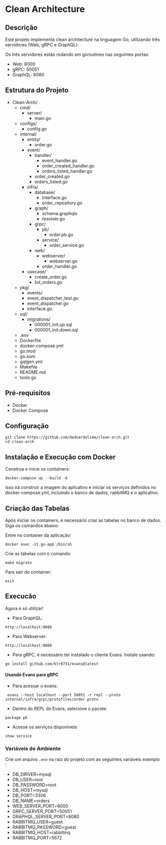 # Clean Architecture

## Descrição

Este projeto implementa clean architecture na linguagem Go, utilizando três servidores (Web, gRPC e GraphQL).


Os três servidores estão rodando em goroutines nas seguintes portas:
- Web: 8000
- gRPC: 50051
- GraphQL: 8080

## Estrutura do Projeto

- Clean-Arch/
  - cmd/
    - server/
      - main.go
  - configs/
    - config.go   
  - internal/
    - entity/
      - order.go
    - event/
      - handler/
        - event_handler.go
        - order_created_handler.go
        - orders_listed_handler.go
      - order_created.go
      - orders_listed.go
    - infra/
      - database/
        - interface.go
        - order_repository.go
      - graph/
        - schema.graphqls
        - resolver.go
      - grpc/
        - pb/
          - order.pb.go
        - service/
          - order_service.go
      - web/
        - webserver/
          - webserver.go
        - order_handler.go
    - usecase/
      - create_order.go
      - list_orders.go
  - pkg/
     - events/
      - event_dispatcher_test.go
      - event_dispatcher.go
      - interface.go       
  - sql/
    - migrations/
      - 000001_init.up.sql
      - 000001_init.down.sql
  - .env  
  - Dockerfile
  - docker-compose.yml
  - go.mod
  - go.sum
  - gqlgen.yml
  - Makefile
  - README.md
  - tools.go

## Pré-requisitos

- Docker
- Docker Compose

## Configuração
```
git clone https://github.com/deduardolima/clean-arch.git
cd clean-arch

```

## Instalação e Execução com Docker
Construa e inicie os containers:
```
docker-compose up --build -d
```

isso irá construir a imagem do aplicativo e iniciar os serviços definidos no docker-compose.yml, incluindo o banco de dados, rabbitMQ e o aplicativo.

## Criação das Tabelas

Após iniciar os containers, é necessário criar as tabelas no banco de dados. Siga os comandos abaixo:

Entre no container da aplicação:


```
docker exec -it go-app /bin/sh

```
Crie as tabelas com o comando:
```
make migrate
```
Para sair do container:
```
exit
```


## Execucão 

Agora é só utilizar!
- Para GraphQL: 

```
http://localhost:8080
```

- Para Webserver: 

```
http://localhost:8000
```

- Para gRPC, é necessário ter instalado o cliente Evans. Instale usando:

```
go install github.com/ktr0731/evans@latest

```

#### Usando Evans para gRPC
-  Para acessar o evans:

```
 evans --host localhost --port 50051 -r repl --proto internal/infra/grpc/protofiles/order.proto
```
- Dentro do REPL do Evans, selecione o pacote:
```
package pb
```

- Acesse os serviços disponíveis:

```
show service
```



### Variáveis de Ambiente

Crie um arquivo `.env` na raiz do projeto com as seguintes variáveis exemplo :

- DB_DRIVER=mysql
- DB_USER=root
- DB_PASSWORD=root
- DB_HOST=mysql
- DB_PORT=3306
- DB_NAME=orders
- WEB_SERVER_PORT=8000
- GRPC_SERVER_PORT=50051
- GRAPHQL_SERVER_PORT=8080
- RABBITMQ_USER=guest
- RABBITMQ_PASSWORD=guest
- RABBITMQ_HOST=rabbitmq
- RABBITMQ_PORT=5672

